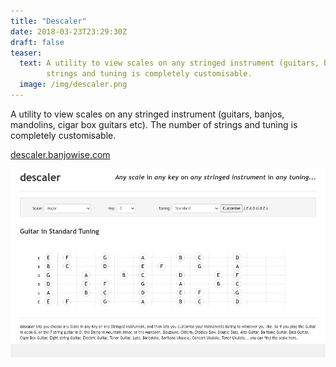 ```yaml
---
title: "Descaler"
date: 2018-03-23T23:29:30Z
draft: false
teaser:
  text: A utility to view scales on any stringed instrument (guitars, banjos, mandolins, cigar box guitars etc).  The number of
        strings and tuning is completely customisable.
  image: /img/descaler.png
---
```


A utility to view scales on any stringed instrument (guitars, banjos, mandolins, cigar box guitars etc).  The number of
strings and tuning is completely customisable.

[descaler.banjowise.com](http://descaler.banjowise.com)

![image](/img/descaler.png)
